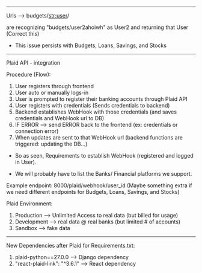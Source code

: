
---
Urls --> budgets/<str:user>/

are recognizing "budgets/user2ahoiwh" as User2 and returning that User (Correct this)

- This issue persists with Budgets, Loans, Savings, and Stocks


---
Plaid API - integration

Procedure (Flow):
1. User registers through frontend
2. User auto or manually logs-in
3. User is prompted to register their banking accounts through Plaid API
4. User registers with credentials (Sends credentials to backend)
5. Backend establishes WebHook with those credentials (and saves credentials and WebHook url to DB)
6. IF ERROR --> send ERROR back to the frontend (ex: credentials or connection error)
7. When updates are sent to that WebHook url (backend functions are triggered: updating the DB...)

- So as seen, Requirements to establish WebHook (registered and logged in User).

- We will probably have to list the Banks/ Financial platforms we support.

Example endpoint: 8000/plaid/webhook/user_id
(Maybe something extra if we need different endpoints for Budgets, Loans, Savings, and Stocks)


Plaid Environment:
1. Production --> Unlimited Access to real data (but billed for usage)
2. Development  --> real data @ real banks (but limited # of accounts)
3. Sandbox --> fake data

---

New Dependencies after Plaid for Requirements.txt:
1. plaid-python==27.0.0 --> Django dependency
2. "react-plaid-link": "^3.6.1" --> React dependency